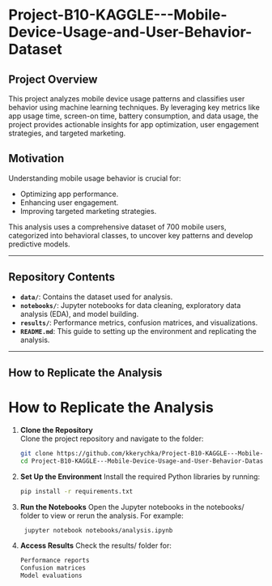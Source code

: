 # Project-B10-KAGGLE---Mobile-Device-Usage-and-User-Behavior-Dataset

## **Project Overview**
This project analyzes mobile device usage patterns and classifies user behavior using machine learning techniques. By leveraging key metrics like app usage time, screen-on time, battery consumption, and data usage, the project provides actionable insights for app optimization, user engagement strategies, and targeted marketing.

## **Motivation**
Understanding mobile usage behavior is crucial for:
- Optimizing app performance.
- Enhancing user engagement.
- Improving targeted marketing strategies.

This analysis uses a comprehensive dataset of 700 mobile users, categorized into behavioral classes, to uncover key patterns and develop predictive models.

---

## **Repository Contents**
- **`data/`**: Contains the dataset used for analysis.
- **`notebooks/`**: Jupyter notebooks for data cleaning, exploratory data analysis (EDA), and model building.
- **`results/`**: Performance metrics, confusion matrices, and visualizations.
- **`README.md`**: This guide to setting up the environment and replicating the analysis.

---

## **How to Replicate the Analysis**

# **How to Replicate the Analysis**

1. **Clone the Repository**  
   Clone the project repository and navigate to the folder:
   ```bash
   git clone https://github.com/kkerychka/Project-B10-KAGGLE---Mobile-Device-Usage-and-User-Behavior-Dataset
   cd Project-B10-KAGGLE---Mobile-Device-Usage-and-User-Behavior-Dataset
2. **Set Up the Environment**
    Install the required Python libraries by running:
    ```bash
    pip install -r requirements.txt
3. **Run the Notebooks**
    Open the Jupyter notebooks in the notebooks/ folder to view or rerun the analysis. For example:
   ```bash
    jupyter notebook notebooks/analysis.ipynb
4. **Access Results**
   Check the results/ folder for:
   ```bash
   Performance reports
   Confusion matrices
   Model evaluations

